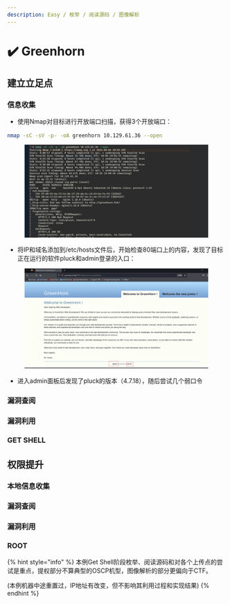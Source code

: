 ```yaml
---
description: Easy / 枚举 / 阅读源码 / 图像解析
---
```


# ✔️ Greenhorn

## 建立立足点

### 信息收集

* 使用Nmap对目标进行开放端口扫描，获得3个开放端口：

```bash
nmap -sC -sV -p- -oA greenhorn 10.129.61.36 --open
```

<figure><img src="../../.gitbook/assets/1 (9).png" alt=""><figcaption></figcaption></figure>

* 将IP和域名添加到/etc/hosts文件后，开始检查80端口上的内容，发现了目标正在运行的软件pluck和admin登录的入口：

<figure><img src="../../.gitbook/assets/2.png" alt=""><figcaption></figcaption></figure>

* 进入admin面板后发现了pluck的版本（4.7.18），随后尝试几个弱口令



















### 漏洞查阅







### 漏洞利用







### GET SHELL





## 权限提升

### 本地信息收集





### 漏洞查阅&#x20;







### 漏洞利用







### ROOT















{% hint style="info" %}
本例Get Shell阶段枚举、阅读源码和对各个上传点的尝试是重点，提权部分不算典型的OSCP机型，图像解析的部分更偏向于CTF。

(本例机器中途重置过，IP地址有改变，但不影响其利用过程和实现结果)
{% endhint %}
